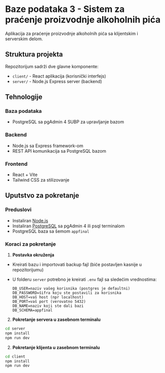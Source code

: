 # Baze podataka 3 - Sistem za praćenje proizvodnje alkoholnih pića

Aplikacija za praćenje proizvodnje alkoholnih pića sa klijentskim i serverskim delom.

## Struktura projekta

Repozitorijum sadrži dve glavne komponente:

- `client/` - React aplikacija (korisnički interfejs)
- `server/` - Node.js Express server (backend)

## Tehnologije

### Baza podataka

- PostgreSQL sa pgAdmin 4 SUBP za upravljanje bazom

### Backend

- Node.js sa Express framework-om
- REST API komunikacija sa PostgreSQL bazom

### Frontend

- React + Vite
- Tailwind CSS za stilizovanje

## Uputstvo za pokretanje

### Preduslovi

- Instaliran [Node.js](https://nodejs.org/)
- Instaliran [PostgreSQL](https://www.postgresql.org/) sa pgAdmin 4 ili psql terminalom
- PostgreSQL baza sa šemom `appfinal`

### Koraci za pokretanje

1. **Postavka okruženja**

- Kreirati bazu i importovati backup fajl (biće postavljen kasnije u repozitorijumu)

- U folderu `server` potrebno je kreirati `.env` fajl sa sledećim vrednostima:
  ```
  DB_USER=naziv vašeg korisnika (postgres je defaultni)
  DB_PASSWORD=šifra koju ste postavili za korisnika
  DB_HOST=vaš host (npr localhost)
  DB_PORT=vaš port (verovatno 5432)
  DB_NAME=naziv koji ste dali bazi
  DB_SCHEMA=appfinal
  ```

2. **Pokretanje servera u zasebnom terminalu**

```bash
cd server
npm install
npm run dev
```

2. **Pokretanje klijenta u zasebnom terminalu**

```bash
cd client
npm install
npm run dev
```
